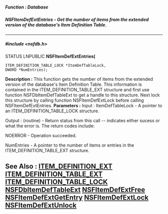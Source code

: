 ##### Function : Database
##### NSFItemDefExtEntries - Get the number of items from the extended version of the database's Item Definition Table.
---
##### #include <nsfdb.h>
STATUS LNPUBLIC **NSFItemDefExtEntries(**

	ITEM_DEFINITION_TABLE_LOCK *ItemDefTableLock,
	DWORD *NumEntries);
**Description :**
This function gets the number of items from the extended version of the 
database's Item Definition Table.  This information is contained in the 
ITEM_DEFINITION_TABLE_EXT structure and  first use function 
NSFDbItemDefTableExt to get a handle to this structure.  Next lock this 
structure by calling function NSFItemDefExtLock before calling 
NSFItemDefExtEntries. 
**Parameters :**
Input :
ItemDefTableLock  -  A pointer to an ITEM_DEFINITION_TABLE_LOCK structure.


Output :
(routine)  -  Return status from this call -- indicates either sucess or what the error is. The return codes include:

NOERROR - Operation succeeded.



NumEntries  -  A pointer to the number of items or entries in the ITEM_DEFINITION_TABLE_EXT structure.

**See Also :**
[ITEM_DEFINITION_EXT](D:/md_files/ITEM_DEFINITION_EXT.md)
[ITEM_DEFINITION_TABLE_EXT](D:/md_files/ITEM_DEFINITION_TABLE_EXT.md)
[ITEM_DEFINITION_TABLE_LOCK](D:/md_files/ITEM_DEFINITION_TABLE_LOCK.md)
[NSFDbItemDefTableExt](D:/md_files/NSFDbItemDefTableExt.md)
[NSFItemDefExtFree](D:/md_files/NSFItemDefExtFree.md)
[NSFItemDefExtGetEntry](D:/md_files/NSFItemDefExtGetEntry.md)
[NSFItemDefExtLock](D:/md_files/NSFItemDefExtLock.md)
[NSFItemDefExtUnlock](D:/md_files/NSFItemDefExtUnlock.md)
---

